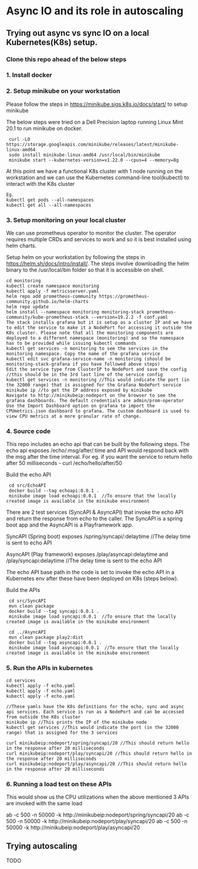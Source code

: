 # Async IO and its role in autoscaling

## Trying out async vs sync IO on a local Kubernetes(K8s) setup. 

### Clone this repo ahead of the below steps

### 1. Install docker

### 2. Setup minikube on your workstation

Please follow the steps in https://minikube.sigs.k8s.io/docs/start/ to setup minikube

The below steps were tried on a Dell Precision laptop running Linux Mint 20.1 to run minikube on docker.
```
 curl -LO https://storage.googleapis.com/minikube/releases/latest/minikube-linux-amd64
 sudo install minikube-linux-amd64 /usr/local/bin/minikube
 minikube start --kubernetes-version=v1.22.0 --cpus=4 --memory=8g
```
At this point we have a functional K8s cluster with 1 node running on the workstation and we can use the Kubernetes command-line tool(kubectl) to interact with the K8s cluster

```
Eg.
kubectl get pods --all-namespaces
kubectl get all --all-namespaces
```

### 3. Setup monitoring on your local cluster
We can use prometheus operator to monitor the cluster. The operator requires multiple CRDs and services to work and so it is best installed using helm charts.

Setup helm on your workstation by following the steps in https://helm.sh/docs/intro/install/. The steps involve downloading the helm binary to the /usr/local/bin folder so that it is accessible on shell.

```
cd monitoring
kubectl create namespace monitoring
kubectl apply -f metricsserver.yaml 
helm repo add prometheus-community https://prometheus-community.github.io/helm-charts
helm repo update
helm install --namespace monitoring monitoring-stack prometheus-community/kube-prometheus-stack --version=19.2.2 -f conf.yaml
The stack installs grafana but it is setup as a cluster IP and we have to edit the service to make it a NodePort for accessing it outside the K8s cluster. Please note that all the monitoring components are deployed to a different namespace (monitoring) and so the namespace has to be provided while issuing kubectl commands
kubectl get services -n monitoring to see the services in the monitoring namespace. Copy the name of the grafana service
kubectl edit svc grafana-service-name -n monitoring (should be monitoring-stack-grafana if you have followed above steps) 
Edit the service type from ClusterIP to NodePort and save the config  //this should be in the 3rd last line of the service config
kubectl get services -n monitoring //This would indicate the port (in the 32000 range) that is assigned for the Grafana NodePort service
minikube ip //to get the IP address exposed by minikube
Navigate to http://minikubeip:nodeport on the browser to see the grafana dashboards. The default credentials are admin/prom-operator
Use the Import Dashboard option on grafana to import the CPUmetrics.json dashboard to grafana. The custom dashboard is used to view CPU metrics at a more granular rate of change. 
```

### 4. Source code

This repo includes an echo api that can be built by the following steps. The echo api exposes /echo/:msg/after/:time and API would respond back with the msg after the time interval. For eg. if you want the service to return hello after 50 milliseconds - curl /echo/hello/after/50

Build the echo API
```
 cd src/EchoAPI
 docker build --tag echoapi:0.0.1 .
 minikube image load echoapi:0.0.1  //To ensure that the locally created image is available in the minikube environment
```

There are 2 test services (SyncAPI & AsyncAPI) that invoke the echo API and return the response from echo to the caller. The SyncAPI is a spring boot app and the AsyncAPI is a Playframework app.

SyncAPI (Spring boot)
exposes /spring/syncapi/:delaytime //The delay time is sent to echo API

AsyncAPI (Play framework)
exposes /play/asyncapi:delaytime and /play/syncapi:delaytime //The delay time is sent to the echo API

The echo API base path in the code is set to invoke the echo API in a Kubernetes env after these have been deployed on K8s (steps below).

Build the APIs
```
 cd src/SyncAPI
 mvn clean package
 docker build --tag syncapi:0.0.1 .
 minikube image load syncapi:0.0.1  //To ensure that the locally created image is available in the minikube environment

 cd ../AsyncAPI
 mvn clean package play2:dist
 docker build --tag asyncapi:0.0.1 .
 minikube image load asyncapi:0.0.1  //To ensure that the locally created image is available in the minikube environment

```

### 5. Run the APIs in kubernetes

```
cd services
kubectl apply -f echo.yaml
kubectl apply -f echo.yaml
kubectl apply -f echo.yaml

//These yamls have the K8s definitions for the echo, sync and async api services. Each service is run as a NodePort and can be accessed from outside the K8s cluster
minikube ip //This prints the IP of the minikube node
kubectl get services //This would indicate the port (in the 32000 range) that is assigned for the 3 services

curl minikubeip:nodeport/spring/syncapi/20 //This should return hello in the response after 20 milliseconds
curl minikubeip:nodeport/play/syncapi/20 //This should return hello in the response after 20 milliseconds
curl minikubeip:nodeport/play/asyncapi/20 //This should return hello in the response after 20 milliseconds
```

### 6. Running a load test on these APIs

This would show us the CPU utilizations when the above mentioned 3 APIs are invoked with the same load

ab -c 500 -n 50000 -k http://minikubeip:nodeport/spring/syncapi/20
ab -c 500 -n 50000 -k http://minikubeip:nodeport/play/syncapi/20
ab -c 500 -n 50000 -k http://minikubeip:nodeport/play/asyncapi/20


## Trying autoscaling
TODO